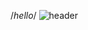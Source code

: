 /*hello*/
![header](https://capsule-render.vercel.app/api?text=choisihun&fontColor=000000&color=FFDA16&type=waving)

